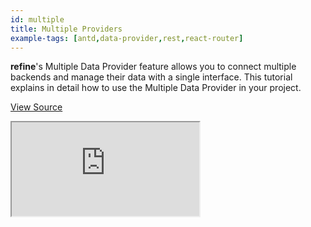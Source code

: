 ```yaml
---
id: multiple
title: Multiple Providers
example-tags: [antd,data-provider,rest,react-router]
---
```


**refine**'s Multiple Data Provider feature allows you to connect multiple backends and manage their data with a single interface. This tutorial explains in detail how to use the Multiple Data Provider in your project.

[View Source](https://github.com/pankod/refine/tree/master/examples/dataProvider/multiple)

<iframe loading="lazy" src="https://stackblitz.com//github/pankod/refine/tree/master/examples/dataProvider/multiple?embed=1&view=preview&theme=dark&preset=node"
    style={{width: "100%", height:"80vh", border: "0px", borderRadius: "8px", overflow:"hidden"}}
    title="refine-multiple-data-provider-example"
     allow="accelerometer; ambient-light-sensor; camera; encrypted-media; geolocation; gyroscope; hid; microphone; midi; payment; usb; vr; xr-spatial-tracking"
     sandbox="allow-forms allow-modals allow-popups allow-presentation allow-same-origin allow-scripts"
></iframe>
